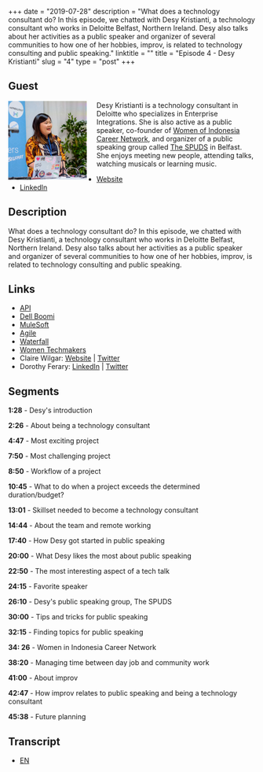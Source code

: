 +++
date = "2019-07-28"
description = "What does a technology consultant do? In this episode, we chatted with Desy Kristianti, a technology consultant who works in Deloitte Belfast, Northern Ireland. Desy also talks about her activities as a public speaker and organizer of several communities to how one of her hobbies, improv, is related to technology consulting and public speaking."
linktitle = ""
title = "Episode 4 - Desy Kristianti"
slug = "4"
type = "post"
+++

## Guest
<img style="float: left; width: 160px; margin-right: 20px;" src="/img/ep4.jpg">

Desy Kristianti is a technology consultant in Deloitte who specializes in Enterprise Integrations. She is also active as a public speaker, co-founder of [Women of Indonesia Career Network](https://wincareernetwork.com/), and organizer of a public speaking group called [The SPUDS](https://www.meetup.com/The-SPUDS-Belfast/) in Belfast. She enjoys meeting new people, attending talks, watching musicals or learning music.

- [Website](desykristianti.strikingly.com/)
- [LinkedIn](https://uk.linkedin.com/in/desyk)

## Description
What does a technology consultant do? In this episode, we chatted with Desy Kristianti, a technology consultant who works in Deloitte Belfast, Northern Ireland. Desy also talks about her activities as a public speaker and organizer of several communities to how one of her hobbies, improv, is related to technology consulting and public speaking.

<div class="audioplayer">
    <audio>
        <source src="https://d3ctxlq1ktw2nl.cloudfront.net/staging/2019-6-28/19724837-44100-2-dd241e79f817f.m4a" type="audio/mp4" rel="preload" as="audio">
    </audio>
</div>

## Links
- [API](https://www.freecodecamp.org/news/what-is-an-api-in-english-please-b880a3214a82/)
- [Dell Boomi](https://boomi.com/)
- [MuleSoft](https://www.mulesoft.com)
- [Agile](https://en.wikipedia.org/wiki/Agile_software_development)
- [Waterfall](https://en.wikipedia.org/wiki/Waterfall_model)
- [Women Techmakers](https://www.womentechmakers.com/)
- Claire Wilgar: [Website](https://clairebones.github.io/) | [Twitter](https://twitter.com/clairedotw)
- Dorothy Ferary: [LinkedIn](https://uk.linkedin.com/in/dorothy-ferary-43aa4436) | [Twitter](https://twitter.com/dorothyferary)

## Segments
**1:28** - Desy's introduction

**2:26** - About being a technology consultant

**4:47** - Most exciting project

**7:50** - Most challenging project

**8:50** - Workflow of a project

**10:45** - What to do when a project exceeds the determined duration/budget?

**13:01** - Skillset needed to become a technology consultant

**14:44** - About the team and remote working

**17:40** - How Desy got started in public speaking

**20:00** - What Desy likes the most about public speaking

**22:50** - The most interesting aspect of a tech talk

**24:15** - Favorite speaker

**26:10** - Desy's public speaking group, The SPUDS

**30:00** - Tips and tricks for public speaking

**32:15** - Finding topics for public speaking

**34: 26** - Women in Indonesia Career Network

**38:20** - Managing time between day job and community work 

**41:00** - About improv

**42:47** - How improv relates to public speaking and being a technology consultant

**45:38** - Future planning

## Transcript
- [EN](transcript)